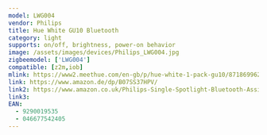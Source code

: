 ```yaml
---
model: LWG004
vendor: Philips
title: Hue White GU10 Bluetooth
category: light
supports: on/off, brightness, power-on behavior
image: /assets/images/devices/Philips_LWG004.jpg
zigbeemodel: ['LWG004']
compatible: [z2m,iob]
mlink: https://www2.meethue.com/en-gb/p/hue-white-1-pack-gu10/8718699628697
link: https://www.amazon.de/dp/B07SS37HPV/
link2: https://www.amazon.co.uk/Philips-Single-Spotlight-Bluetooth-Assistant/dp/B07SS37HPV/
link3: 
EAN: 
  - 9290019535
  - 046677542405
---
```

